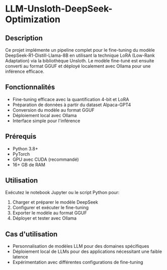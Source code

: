# LLM-Unsloth-DeepSeek-Optimization

## Description
Ce projet implémente un pipeline complet pour le fine-tuning du modèle DeepSeek-R1-Distill-Llama-8B en utilisant la technique LoRA (Low-Rank Adaptation) via la bibliothèque Unsloth. Le modèle fine-tuné est ensuite converti au format GGUF et déployé localement avec Ollama pour une inférence efficace.

## Fonctionnalités
- Fine-tuning efficace avec la quantification 4-bit et LoRA
- Préparation de données à partir du dataset Alpaca-GPT4
- Conversion du modèle au format GGUF
- Déploiement local avec Ollama
- Interface simple pour l'inférence

## Prérequis
- Python 3.8+
- PyTorch
- GPU avec CUDA (recommandé)
- 16+ GB de RAM

## Utilisation
Exécutez le notebook Jupyter ou le script Python pour:
1. Charger et préparer le modèle DeepSeek
2. Configurer et exécuter le fine-tuning
3. Exporter le modèle au format GGUF
4. Déployer et tester avec Ollama

## Cas d'utilisation
- Personnalisation de modèles LLM pour des domaines spécifiques
- Déploiement local de LLMs pour des applications nécessitant une faible latence
- Expérimentation avec différentes configurations de fine-tuning
